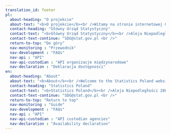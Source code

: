 ```yaml
---
translation_id: footer
pl:
  about-heading: "O projekcie"
  about-text: "<b>O projekcie</b><br />Witamy na stronie internetowej GUS poświęconej Agendzie 2030 i Celom Zrównoważonego Rozwoju"
  contact-heading: "Główny Urząd Statystyczny"
  contact-text: "<b>Główny Urząd Statystyczny</b><br />Aleja Niepodległości 208<br />00-925 Warszawa<br />"
  contact-text-continue: "SDG@stat.gov.pl <br />"
  return-to-top: "Do góry"
  nav-monitoring : "Przewodnik"
  nav-development : "FAQs"
  nav-api : "API"
  nav-api-custodian : "API organizacje międzynarodowe"
  nav-declaration : "Deklaracja dostępności"
en:
  about-heading: "About"
  about-text: "<b>About</b><br />Welcome to the Statistics Poland website dedicated to the 2030 Agenda and Sustainable Development Goals"
  contact-heading: "Statistics Poland"
  contact-text: "<b>Statistics Poland</b><br />Aleja Niepodległości 208<br />00-925 Warszawa<br />"
  contact-text-continue: "SDG@stat.gov.pl <br />"
  return-to-top: "Return to top"
  nav-monitoring : "Guide"
  nav-development : "FAQs"
  nav-api : "API"
  nav-api-custodian : "API custodian agencies"
  nav-declaration : "Availability declaration"
---
```

